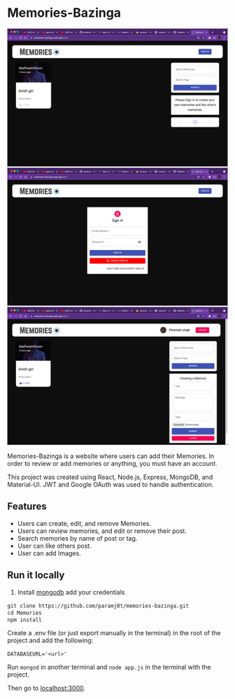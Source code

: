 # Memories-Bazinga

![Image 1](https://raw.githubusercontent.com/paramj0t/memories-bazinga/master/images/1.png)  
![Image 1](https://raw.githubusercontent.com/paramj0t/memories-bazinga/master/images/2.png)  
![Image 3](https://raw.githubusercontent.com/paramj0t/memories-bazinga/master/images/3.png)

Memories-Bazinga is a website where users can add their Memories. In order to review or add memories or anything, you must have an account.

This project was created using React, Node.js, Express, MongoDB, and Material-UI. JWT and Google OAuth was used to handle authentication.

## Features

- Users can create, edit, and remove Memories.
- Users can review memories, and edit or remove their post.
- Search memories by name of post or tag.
- User can like others post.
- User can add Images.

## Run it locally

1. Install [mongodb](https://www.mongodb.com/) add your credentials

```
git clone https://github.com/paramj0t/memories-bazinga.git
cd Memories
npm install
```

Create a .env file (or just export manually in the terminal) in the root of the project and add the following:

```
DATABASEURL='<url>'
```

Run `mongod` in another terminal and `node app.js` in the terminal with the project.

Then go to [localhost:3000](http://localhost:3000/).
